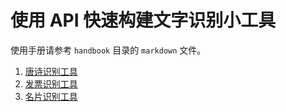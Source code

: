 # 使用 API 快速构建文字识别小工具

使用手册请参考 `handbook` 目录的 `markdown` 文件。

1. [唐诗识别工具](./handbook/peom.md)
2. [发票识别工具](./handbook/invoice.md)
3. [名片识别工具](./handbook/namecard.md)
